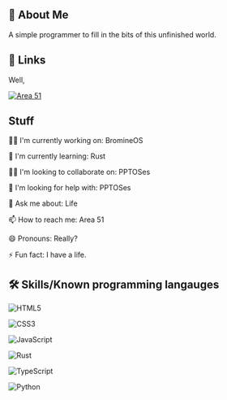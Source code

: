 ## 🚀 About Me

A simple programmer to fill in the bits of this unfinished world.
## 🔗 Links

Well,

[![Area 51](https://img.shields.io/badge/MeetMe-Area51-red.svg)](https://en.wikipedia.org/wiki/Area_51)

## Stuff

👩‍💻 I'm currently working on: BromineOS

🧠 I'm currently learning: Rust

👯‍♀️ I'm looking to collaborate on: PPTOSes

🤔 I'm looking for help with: PPTOSes

💬 Ask me about: Life

📫 How to reach me: Area 51

😄 Pronouns: Really?

⚡️ Fun fact: I have a life.


## 🛠 Skills/Known programming langauges
![HTML5](https://img.shields.io/badge/html5-%23E34F26.svg?style=for-the-badge&logo=html5&logoColor=white)

![CSS3](https://img.shields.io/badge/css3-%231572B6.svg?style=for-the-badge&logo=css3&logoColor=white)

![JavaScript](https://img.shields.io/badge/javascript-%23323330.svg?style=for-the-badge&logo=javascript&logoColor=%23F7DF1E)

![Rust](https://img.shields.io/badge/rust-%23000000.svg?style=for-the-badge&logo=rust&logoColor=white)

![TypeScript](https://img.shields.io/badge/typescript-%23007ACC.svg?style=for-the-badge&logo=typescript&logoColor=white)

![Python](https://img.shields.io/badge/python-3670A0?style=for-the-badge&logo=python&logoColor=ffdd54)
